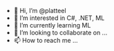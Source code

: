 - 👋 Hi, I’m @platteel
- 👀 I’m interested in C#, .NET, ML
- 🌱 I’m currently learning ML
- 💞️ I’m looking to collaborate on ...
- 📫 How to reach me ...

<!---
platteel/platteel is a ✨ special ✨ repository because its `README.md` (this file) appears on your GitHub profile.
You can click the Preview link to take a look at your changes.
--->
